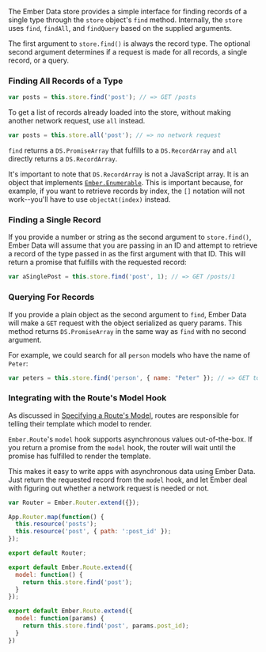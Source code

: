 The Ember Data store provides a simple interface for finding records of a single
type through the `store` object's `find` method. Internally, the `store`
uses `find`, `findAll`, and `findQuery` based on the supplied arguments.

The first argument to `store.find()` is always the record type. The optional second
argument determines if a request is made for all records, a single record, or a query.

### Finding All Records of a Type

```javascript
var posts = this.store.find('post'); // => GET /posts
```

To get a list of records already loaded into the store, without making
another network request, use `all` instead.

```javascript
var posts = this.store.all('post'); // => no network request
```

`find` returns a `DS.PromiseArray` that fulfills to a `DS.RecordArray` and `all`
directly returns a `DS.RecordArray`.

It's important to note that `DS.RecordArray` is not a JavaScript array.
It is an object that implements [`Ember.Enumerable`][1]. This is important
because, for example, if you want to retrieve records by index, the `[]` notation
will not work--you'll have to use `objectAt(index)` instead.

[1]: http://emberjs.com/api/classes/Ember.Enumerable.html

### Finding a Single Record

If you provide a number or string as the second argument to `store.find()`,
Ember Data will assume that you are passing in an ID and attempt to retrieve a record of the type passed in as the first argument with that ID. This will
return a promise that fulfills with the requested record:

```javascript
var aSinglePost = this.store.find('post', 1); // => GET /posts/1
```

### Querying For Records

If you provide a plain object as the second argument to `find`, Ember Data will
make a `GET` request with the object serialized as query params. This method returns
`DS.PromiseArray` in the same way as `find` with no second argument.

For example, we could search for all `person` models who have the name of
`Peter`:

```javascript
var peters = this.store.find('person', { name: "Peter" }); // => GET to /persons?name=Peter
```

### Integrating with the Route's Model Hook

As discussed in [Specifying a Route's Model][3], routes are
responsible for telling their template which model to render.

[3]: /guides/routing/specifying-a-routes-model

`Ember.Route`'s `model` hook supports asynchronous values
out-of-the-box. If you return a promise from the `model` hook, the
router will wait until the promise has fulfilled to render the
template.

This makes it easy to write apps with asynchronous data using Ember
Data. Just return the requested record from the `model` hook, and let
Ember deal with figuring out whether a network request is needed or not.

```app/router.js
var Router = Ember.Router.extend({});

App.Router.map(function() {
  this.resource('posts');
  this.resource('post', { path: ':post_id' });
});

export default Router;
```

```app/routes/posts.js
export default Ember.Route.extend({
  model: function() {
    return this.store.find('post');
  }
});
```

```app/routes/post.js
export default Ember.Route.extend({
  model: function(params) {
    return this.store.find('post', params.post_id);
  }
})
```
